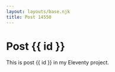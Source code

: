 ```yaml
---
layout: layouts/base.njk
title: Post 14550
---
```


# Post {{ id }}

This is post {{ id }} in my Eleventy project.
